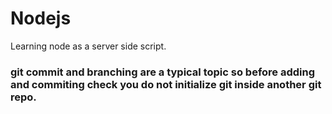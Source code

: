 # Nodejs
Learning node as a server side script.


### git commit and branching are a typical topic so before adding and commiting check you do not initialize git inside another git repo.
